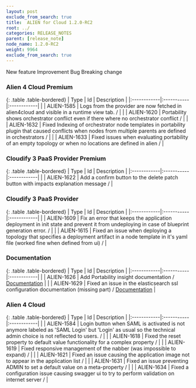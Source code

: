 ```yaml
---
layout: post
exclude_from_search: true
title:  ALIEN for Cloud 1.2.0-RC2
root: ../
categories: RELEASE_NOTES
parent: [release_note]
node_name: 1.2.0-RC2
weight: 9964
exclude_from_search: true
---
```





<i class="fa fa-plus text-success"></i> New feature <i class="fa fa-level-up text-primary"></i> Improvement  <i class="fa fa-bug text-danger"></i> Bug <i class="fa fa-exclamation-triangle text-warning"></i> Breaking change


### Alien 4 Cloud Premium



  {: .table .table-bordered}
  | Type        | Id         | Description |
  |:------------|:-----------|:------------|
    |  <i class="fa fa-plus text-success"></i> | ALIEN-1585 | Logs from the provider are now fetched in alien4cloud and visible in a runtime view tab. /  |
        |  <i class="fa fa-bug text-danger"></i> | ALIEN-1620 | Portability shows orchestrator conflict even if there where no orchestrator conflict /  |
    |  <i class="fa fa-bug text-danger"></i> | ALIEN-1632 | Fixed Indexing of orchestrator node templates in portability plugin that caused conflicts when nodes from multiple parents are defined in orchestrators /  |
    |  <i class="fa fa-bug text-danger"></i> | ALIEN-1633 | Fixed issues when evaluating portability of an empty topology or when no locations are defined in alien /  |



### Cloudify 3 PaaS Provider Premium



  {: .table .table-bordered}
  | Type        | Id         | Description |
  |:------------|:-----------|:------------|
      |  <i class="fa fa-level-up text-primary"></i> | ALIEN-1622 | Add a confirm button to the delete patch button with impacts explanation message /  |



### Cloudify 3 PaaS Provider



  {: .table .table-bordered}
  | Type        | Id         | Description |
  |:------------|:-----------|:------------|
        |  <i class="fa fa-bug text-danger"></i> | ALIEN-1609 | Fix an error that keeps the application deployment in init state and prevent it from undeploying in case of blueprint generation error. /  |
    |  <i class="fa fa-bug text-danger"></i> | ALIEN-1615 | Fixed an issue when deploying a topology that specifies a deployment artifact in a node template in it's yaml file (worked fine when defined from ui) /  |



### Documentation



  {: .table .table-bordered}
  | Type        | Id         | Description |
  |:------------|:-----------|:------------|
    |  <i class="fa fa-plus text-success"></i> | ALIEN-1626 | Add Portability insight documentation / [Documentation](#/documentation/1.2.0/user_guide/topology_portability.html) |
      |  <i class="fa fa-level-up text-primary"></i> | ALIEN-1629 | Fixed an issue in the elasticsearch ssl configuration documentation (missing part) / [Documentation](#/documentation/1.2.0/admin_guide/security_elastic_search.html) |



### Alien 4 Cloud



  {: .table .table-bordered}
  | Type        | Id         | Description |
  |:------------|:-----------|:------------|
      |  <i class="fa fa-level-up text-primary"></i> | ALIEN-1584 | Login button when SAML is activated is not anymore labeled as 'SAML Login' but 'Login' as usual so the technical admin choice is not reflected to users. /  |
      |  <i class="fa fa-bug text-danger"></i> | ALIEN-1618 | Fixed the reset property to default value functionality for a complex property /  |
    |  <i class="fa fa-bug text-danger"></i> | ALIEN-1619 | Fixed responsive management of the nabber (was impossible to expand) /  |
    |  <i class="fa fa-bug text-danger"></i> | ALIEN-1621 | Fixed an issue causing the application image not to appear in the application list /  |
    |  <i class="fa fa-bug text-danger"></i> | ALIEN-1631 | Fixed an issue preventing ADMIN to set a default value on a meta-property /  |
    |  <i class="fa fa-bug text-danger"></i> | ALIEN-1634 | Fixed a configuration issue causing swagger ui to try to perform validation on internet server /  |
